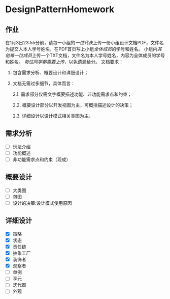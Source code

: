 # DesignPatternHomework
## 作业
在1月3日23:55分前，请每一小组的*一位代表*上传一份小组设计文档PDF，文件名为提交人本人学号姓名，在PDF首页写上小组*全体成员*的学号和姓名。
小组内*其他每一位成员*上传一个TXT文档，文件名为本人学号姓名，内容为全体成员的学号和姓名。
*每位同学都需要上传*，以免遗漏给分。
文档要求：
1. 包含需求分析、概要设计和详细设计；
2. 文档无需过多细节，具体而言：

    2.1. 需求部分仅需文字概要描述功能、非功能需求点和约束；

    2.2. 概要设计部分以开发视图为主，可概括描述设计的决策；

    2.3. 详细设计以设计模式相关类图为主。

## 需求分析
- [ ] 玩法介绍
- [ ] 功能概述
- [ ] 非功能需求点和约束（现成）
## 概要设计
- [ ] 大类图
- [ ] 包图
- [ ] 设计的决策:设计模式使用原因
## 详细设计
- [x] 策略
- [x] 状态
- [x] 责任链
- [x] 抽象工厂
- [x] 装饰者
- [x] 观察者
- [ ] 单例
- [ ] 享元
- [ ] 迭代器
- [ ] 外观
